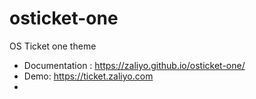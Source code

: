 # osticket-one
OS Ticket one theme
- Documentation : https://zaliyo.github.io/osticket-one/
- Demo: https://ticket.zaliyo.com
- 
